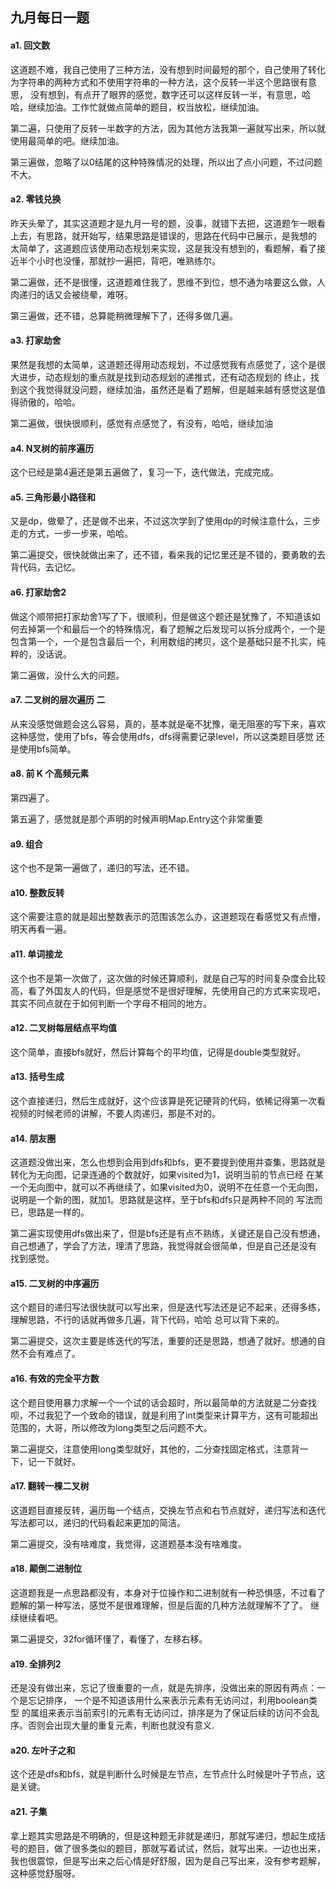 ## 九月每日一题

#### a1. 回文数

这道题不难，我自己使用了三种方法，没有想到时间最短的那个，自己使用了转化为字符串的两种方式和不使用字符串的一种方法，这个反转一半这个思路很有意思，
没有想到，有点开了眼界的感觉，数字还可以这样反转一半，有意思，哈哈，继续加油。工作忙就做点简单的题目，权当放松，继续加油。

第二遍，只使用了反转一半数字的方法，因为其他方法我第一遍就写出来，所以就使用最简单的吧。继续加油。

第三遍做，忽略了以0结尾的这种特殊情况的处理，所以出了点小问题，不过问题不大。

#### a2. 零钱兑换

昨天头晕了，其实这道题才是九月一号的题，没事，就错下去把，这道题乍一眼看上去，有思路，就开始写，结果思路是错误的，思路在代码中已展示，是我想的
太简单了，这道题应该使用动态规划来实现，这是我没有想到的，看题解，看了接近半个小时也没懂，那就抄一遍把，背吧，唯熟练尔。

第二遍做，还不是很懂，这道题难住我了，思维不到位，想不通为啥要这么做，人肉递归的话又会被绕晕，难呀。

第三遍做，还不错，总算能稍微理解下了，还得多做几遍。

#### a3. 打家劫舍

果然是我想的太简单，这道题还得用动态规划，不过感觉我有点感觉了，这个是很大进步，动态规划的重点就是找到动态规划的递推式，还有动态规划的
终止，找到这个我觉得就没问题，继续加油，虽然还是看了题解，但是越来越有感觉这是值得骄傲的，哈哈。

第二遍做，很快很顺利，感觉有点感觉了，有没有，哈哈，继续加油

#### a4. N叉树的前序遍历

这个已经是第4遍还是第五遍做了，复习一下，迭代做法，完成完成。

#### a5. 三角形最小路径和

又是dp，做晕了，还是做不出来，不过这次学到了使用dp的时候注意什么，三步走的方式，一步一步来，哈哈。

第二遍提交，很快就做出来了，还不错，看来我的记忆里还是不错的，要勇敢的去背代码，去记忆。

#### a6. 打家劫舍2

做这个顺带把打家劫舍1写了下，很顺利，但是做这个题还是犹豫了，不知道该如何去掉第一个和最后一个的特殊情况，看了题解之后发现可以拆分成两个，一个是
包含第一个，一个是包含最后一个，利用数组的拷贝，这个是基础只是不扎实，纯粹的，没话说。

第二遍做，没什么大的问题。

#### a7. 二叉树的层次遍历 二

从来没感觉做题会这么容易，真的，基本就是毫不犹豫，毫无阻塞的写下来，喜欢这种感觉，使用了bfs，等会使用dfs，dfs得需要记录level，所以这类题目感觉
还是使用bfs简单。


#### a8. 前 K 个高频元素

第四遍了。

第五遍了，感觉就是那个声明的时候声明Map.Entry这个非常重要

#### a9. 组合

这个也不是第一遍做了，递归的写法，还不错。

#### a10. 整数反转

这个需要注意的就是超出整数表示的范围该怎么办，这道题现在看感觉又有点懵，明天再看一遍。

#### a11. 单词接龙

这个也不是第一次做了，这次做的时候还算顺利，就是自己写的时间复杂度会比较高，看了外国友人的代码，但是感觉不是很好理解，先使用自己的方式来实现吧，
其实不同点就在于如何判断一个字母不相同的地方。


#### a12. 二叉树每层结点平均值

这个简单，直接bfs就好，然后计算每个的平均值，记得是double类型就好。


#### a13. 括号生成

这个直接递归，然后生成就好，这个应该算是死记硬背的代码，依稀记得第一次看视频的时候老师的讲解，不要人肉递归，那是不对的。

#### a14. 朋友圈

这道题没做出来，怎么也想到会用到dfs和bfs，更不要提到使用并查集，思路就是转化为无向图，记录连通的个数就好，如果visited为1，说明当前的节点已经
在某一个无向图中，就可以不再继续了，如果visited为0，说明不在任意一个无向图，说明是一个新的图，就加1。思路就是这样，至于bfs和dfs只是两种不同的
写法而已，思路是一样的。

第二遍实现使用dfs做出来了，但是bfs还是有点不熟练，关键还是自己没有想通，自己想通了，学会了方法，理清了思路，我觉得就会很简单，但是自己还是没有
找到感觉。

#### a15. 二叉树的中序遍历

这个题目的递归写法很快就可以写出来，但是迭代写法还是记不起来，还得多练，理解思路，不行的话就再做多几遍，背下代码，哈哈  总可以背下来的。

第二遍提交，这次主要是练迭代的写法，重要的还是思路，想通了就好。想通的自然不会有难点了。

#### a16. 有效的完全平方数

这个题目使用暴力求解一个一个试的话会超时，所以最简单的方法就是二分查找呗，不过我犯了一个致命的错误，就是利用了int类型来计算平方，这有可能超出
范围的，大哥，所以修改为long类型之后问题不大。

第二遍提交，注意使用long类型就好，其他的，二分查找固定格式，注意背一下，记一下就好。

#### a17. 翻转一棵二叉树

这道题目直接反转，遍历每一个结点，交换左节点和右节点就好，递归写法和迭代写法都可以，递归的代码看起来更加的简洁。

第二遍提交，没有啥难度，我觉得，这道题基本没有啥难度。

#### a18. 颠倒二进制位

这道题我是一点思路都没有，本身对于位操作和二进制就有一种恐惧感，不过看了题解的第一种写法，感觉不是很难理解，但是后面的几种方法就理解不了了。
继续继续看吧。

第二遍提交，32for循环懂了，看懂了，左移右移。

#### a19. 全排列2

还是没有做出来，忘记了很重要的一点，就是先排序，没做出来的原因有两点：一个是忘记排序， 一个是不知道该用什么来表示元素有无访问过，利用boolean类型
的属组来表示当前索引的元素有无访问过，排序是为了保证后续的访问不会乱序。否则会出现大量的重复元素，判断也就没有意义.

#### a20. 左叶子之和

这个还是dfs和bfs，就是判断什么时候是左节点，左节点什么时候是叶子节点，这是关键。

#### a21. 子集

拿上题其实思路是不明确的，但是这种题无非就是递归，那就写递归，想起生成括号的题目，做了很多类似的题目，那就写着试试，然后，就写出来。一边也出来，
我也很震惊，但是写出来之后心情是好舒服，因为是自己写出来，没有参考题解，这种感觉舒服呀。
